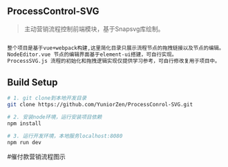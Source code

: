 ## ProcessControl-SVG

> 主动营销流程控制前端模块，基于Snapsvg库绘制。


``` bash

整个项目是基于vue+webpack构建,这里简化目录只展示流程节点的拖拽链接以及节点的编辑。
NodeEditor.vue 节点的编辑界面基于element-ui搭建，可自行实现。
ProcessSVG.js 流程的初始化和拖拽逻辑实现仅提供学习参考，可自行修改复用于项目中。


```

## Build Setup

``` bash
# 1. git clone到本地开发目录
git clone https://github.com/YuniorZen/ProcessConrol-SVG.git

# 2. 安装node环境，运行安装项目依赖
npm install

# 3. 运行开发环境，本地服务localhost:8080
npm run dev
```

#催付款营销流程图示
[](https://raw.githubusercontent.com/YuniorZen/ProcessConrol-SVG/master/demo/process-demo.png)
